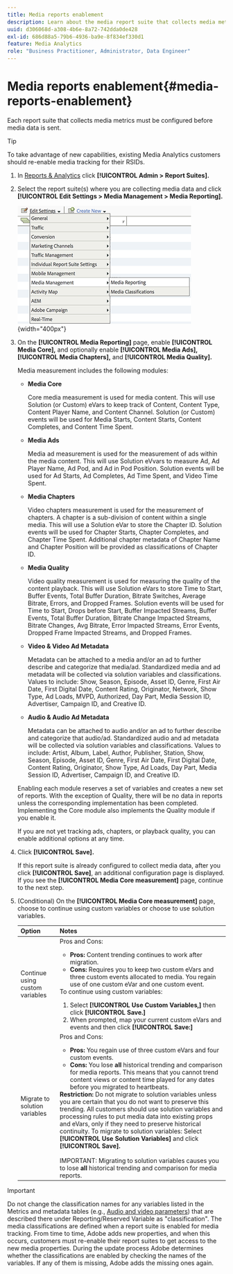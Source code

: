 ```yaml
---
title: Media reports enablement
description: Learn about the media report suite that collects media metrics.  Follow these steps to configure media reports before media data is sent.
uuid: d306068d-a308-4b6e-8a72-742dda0de428
exl-id: 686d88a5-79b6-4936-ba9e-8f834ef330d1
feature: Media Analytics
role: "Business Practitioner, Administrator, Data Engineer"
---
```

# Media reports enablement{#media-reports-enablement}

Each report suite that collects media metrics must be configured before media data is sent.

>[!TIP]
>
>To take advantage of new capabilities, existing Media Analytics customers should re-enable media tracking for their RSIDs.

1. In [Reports & Analytics](https://my.omniture.com/login/) click **[!UICONTROL Admin > Report Suites].**
1. Select the report suite(s) where you are collecting media data and click **[!UICONTROL Edit Settings > Media Management > Media Reporting].**

    ![](assets/media-reporting.png){width="400px"}

1. On the **[!UICONTROL Media Reporting]** page, enable **[!UICONTROL Media Core],** and optionally enable **[!UICONTROL Media Ads],** **[!UICONTROL Media Chapters],** and **[!UICONTROL Media Quality].**

    Media measurement includes the following modules:

    * **Media Core** 
    
       Core media measurement is used for media content. This will use Solution (or Custom) eVars to keep track of Content, Content Type, Content Player Name, and Content Channel. Solution (or Custom) events will be used for Media Starts, Content Starts, Content Completes, and Content Time Spent. 

    * **Media Ads** 
    
       Media ad measurement is used for the measurement of ads within the media content. This will use Solution eVvars to measure Ad, Ad Player Name, Ad Pod, and Ad in Pod Position. Solution events will be used for Ad Starts, Ad Completes, Ad Time Spent, and Video Time Spent. 

    * **Media Chapters** 
    
       Video chapters measurement is used for the measurement of chapters. A chapter is a sub-division of content within a single media. This will use a Solution eVar to store the Chapter ID. Solution events will be used for Chapter Starts, Chapter Completes, and Chapter Time Spent. Additional chapter metadata of Chapter Name and Chapter Position will be provided as classifications of Chapter ID. 

    * **Media Quality** 
    
       Video quality measurement is used for measuring the quality of the content playback. This will use Solution eVars to store Time to Start, Buffer Events, Total Buffer Duration, Bitrate Switches, Average Bitrate, Errors, and Dropped Frames. Solution events will be used for Time to Start, Drops before Start, Buffer Impacted Streams, Buffer Events, Total Buffer Duration, Bitrate Change Impacted Streams, Bitrate Changes, Avg Bitrate, Error Impacted Streams, Error Events, Dropped Frame Impacted Streams, and Dropped Frames. 

    * **Video & Video Ad Metadata** 
    
       Metadata can be attached to a media and/or an ad to further describe and categorize that media/ad. Standardized media and ad metadata will be collected via solution variables and classifications. Values to include: Show, Season, Episode, Asset ID, Genre, First Air Date, First Digital Date, Content Rating, Originator, Network, Show Type, Ad Loads, MVPD, Authorized, Day Part, Media Session ID, Advertiser, Campaign ID, and Creative ID. 

    * **Audio & Audio Ad Metadata** 
    
       Metadata can be attached to audio and/or an ad to further describe and categorize that audio/ad. Standardized audio and ad metadata will be collected via solution variables and classifications. Values to include: Artist, Album, Label, Author, Publisher, Station, Show, Season, Episode, Asset ID, Genre, First Air Date, First Digital Date, Content Rating, Originator, Show Type, Ad Loads, Day Part, Media Session ID, Advertiser, Campaign ID, and Creative ID.

   Enabling each module reserves a set of variables and creates a new set of reports. With the exception of Quality, there will be no data in reports unless the corresponding implementation has been completed. Implementing the Core module also implements the Quality module if you enable it.

   If you are not yet tracking ads, chapters, or playback quality, you can enable additional options at any time. 

1. Click **[!UICONTROL Save].**

   If this report suite is already configured to collect media data, after you click **[!UICONTROL Save]**, an additional configuration page is displayed. If you see the **[!UICONTROL Media Core measurement]** page, continue to the next step. 

1. (Conditional) On the **[!UICONTROL Media Core measurement]** page, choose to continue using custom variables or choose to use solution variables. 

   | Option | Notes |
   | --- | --- |
   | Continue using custom variables | Pros and Cons:<ul> <li> **Pros:** Content trending continues to work after migration. </li> <li> **Cons:** Requires you to keep two custom eVars and three custom events allocated to media. You regain use of one custom eVar and one custom event. </li> </ul> To continue using custom variables: <ol> <li>Select **[!UICONTROL Use Custom Variables,]** then click **[!UICONTROL Save.]** </li> <li>When prompted, map your current custom eVars and events and then click **[!UICONTROL Save:]** </li> </ol> |
   | Migrate to solution variables | Pros and Cons:<ul> <li> **Pros:** You regain use of three custom eVars and four custom events. </li> <li> **Cons:** You lose **all** historical trending and comparison for media reports. This means that you cannot trend content views or content time played for any dates before you migrated to heartbeats. </li> </ul> **Restriction:**  Do not migrate to solution variables unless you are certain that you do not want to preserve this trending. All customers should use solution variables and processing rules to put media data into existing props and eVars, only if they need to preserve historical continuity. To migrate to solution variables: Select **[!UICONTROL Use Solution Variables]** and click **[!UICONTROL Save].** <br><br> IMPORTANT: Migrating to solution variables causes you to lose **all** historical trending and comparison for media reports. |

>[!IMPORTANT]
>
>Do not change the classification names for any variables listed in the Metrics and metadata tables (e.g., [Audio and video parameters](/help/metrics-and-metadata/audio-video-parameters.md)) that are described there under Reporting/Reserved Variable as "classification". The media classifications are defined when a report suite is enabled for media tracking. From time to time, Adobe adds new properties, and when this occurs, customers must re-enable their report suites to get access to the new media properties. During the update process Adobe determines whether the classifications are enabled by checking the names of the variables. If any of them is missing, Adobe adds the missing ones again.
